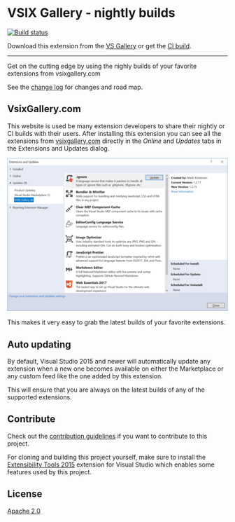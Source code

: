 # VSIX Gallery - nightly builds

<!-- Replace this badge with your own-->
[![Build status](https://ci.appveyor.com/api/projects/status/hv6uyc059rqbc6fj?svg=true)](https://ci.appveyor.com/project/madskristensen/extensibilitytools)

<!-- Update the VS Gallery link after you upload the VSIX-->
Download this extension from the [VS Gallery](https://visualstudiogallery.msdn.microsoft.com/[GuidFromGallery])
or get the [CI build](http://vsixgallery.com/extension/32b51a45-f958-4a80-8575-2c9906e45057/).

---------------------------------------

Get on the cutting edge by using the nighly builds of your favorite extensions from vsixgallery.com

See the [change log](CHANGELOG.md) for changes and road map.

## VsixGallery.com
This website is used be many extension developers to share their nightly or CI builds with their users. After installing this extension you can see all the extensions from [vsixgallery.com](http://vsixgallery.com) directly in the *Online* and *Updates* tabs in the Extensions and Updates dialog.
  
![Extensions Dialog](art/extensions-dialog.png)

This makes it very easy to grab the latest builds of your favorite extensions.

## Auto updating
By default, Visual Studio 2015 and newer will automatically update any extension when a new one becomes available on either the Marketplace or any custom feed like the one added by this extension. 

This will ensure that you are always on the latest builds of any of the supported extensions.

## Contribute
Check out the [contribution guidelines](.github/CONTRIBUTING.md)
if you want to contribute to this project.

For cloning and building this project yourself, make sure
to install the
[Extensibility Tools 2015](https://visualstudiogallery.msdn.microsoft.com/ab39a092-1343-46e2-b0f1-6a3f91155aa6)
extension for Visual Studio which enables some features
used by this project.

## License
[Apache 2.0](LICENSE)